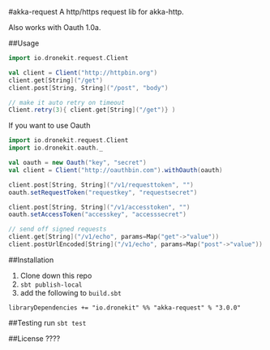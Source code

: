 #akka-request
A http/https request lib for akka-http.

Also works with Oauth 1.0a.

##Usage

```scala
import io.dronekit.request.Client

val client = Client("http://httpbin.org")
client.get[String]("/get")
client.post[String, String]("/post", "body")

// make it auto retry on timeout
Client.retry(3){ client.get[String]("/get")} )
```

If you want to use Oauth

```scala
import io.dronekit.request.Client
import io.dronekit.oauth._

val oauth = new Oauth("key", "secret")
val client = Client("http://oauthbin.com").withOauth(oauth)

client.post[String, String]("/v1/requesttoken", "")
oauth.setRequestToken("requestkey", "requestsecret")

client.post[String, String]("/v1/accesstoken", "")
oauth.setAccessToken("accesskey", "accesssecret")

// send off signed requests
client.get[String]("/v1/echo", params=Map("get"->"value"))
client.postUrlEncoded[String]("/v1/echo", params=Map("post"->"value"))
```

##Installation

1. Clone down this repo
2. `sbt publish-local`
3. add the following to `build.sbt`

```
libraryDependencies += "io.dronekit" %% "akka-request" % "3.0.0"
```

##Testing
run `sbt test`

##License
????
